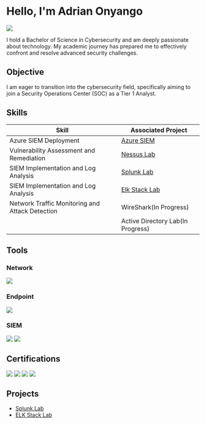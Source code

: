 # Hello, I'm Adrian Onyango  
<a href="https://www.linkedin.com/in/adrian-onyango-37b433251/"><img src="https://img.shields.io/badge/-LinkedIn-0072b1?&style=for-the-badge&logo=linkedin&logoColor=white" /></a>

I hold a Bachelor of Science in Cybersecurity and am deeply passionate about technology. My academic journey has prepared me to effectively confront and resolve advanced security challenges.


## Objective
I am eager to transition into the cybersecurity field, specifically aiming to join a Security Operations Center (SOC) as a Tier 1 Analyst.

## Skills

| Skill                                         | Associated Project         |
|-----------------------------------------------|----------------------------|
| Azure SIEM Deployment                         | [Azure SIEM](https://github.com/uxhadr/SIEM)
| Vulnerability Assessment and Remediation      | [Nessus Lab ](https://github.com/uxhadr/Vulnerability-Scanning)|
| SIEM Implementation and Log Analysis          | [Splunk Lab ](https://github.com/uxhadr/Splunk-Lab-THM-/blob/main/README.md)|
| SIEM Implementation and Log Analysis          | [Elk Stack Lab](https://github.com/uxhadr/ELK-Stack)            |
| Network Traffic Monitoring and Attack Detection | WireShark(In Progress)|
|                          | Active Directory Lab(In Progress)||

## Tools

### Network
<div>
    <img src="https://img.shields.io/badge/-Wireshark-1679A7?&style=for-the-badge&logo=Wireshark&logoColor=white" />
</div>

### Endpoint
<div>
    <img src="https://img.shields.io/badge/-Velociraptor-4B275F?&style=for-the-badge&logo=Velociraptor&logoColor=white" />
</div>

### SIEM
<div>
   <img src="https://img.shields.io/badge/-Splunk-000000?&style=for-the-badge&logo=Splunk&logoColor=white" />
    <img src="https://img.shields.io/badge/-Elastic-005571?&style=for-the-badge&logo=Elastic&logoColor=white" />
</div>

## Certifications
<div>
 <img src="https://img.shields.io/badge/-CySA%2B-006400?&style=for-the-badge&logo=CompTIA&logoColor=white" />
<img src="https://img.shields.io/badge/-Security%2B-FF0000?&style=for-the-badge&logo=CompTIA&logoColor=white" />
<img src="https://img.shields.io/badge/-Network%2B-007ACC?&style=for-the-badge&logo=CompTIA&logoColor=white" />
<img src="https://img.shields.io/badge/-A%2B-4D4D4D?&style=for-the-badge&logo=CompTIA&logoColor=white" />
</div>

## Projects
- [Splunk Lab ](https://github.com/uxhadr/Splunk-Lab-THM-/blob/main/README.md)
 - [ELK Stack Lab](https://github.com/uxhadr/ELK-Stack)

  

